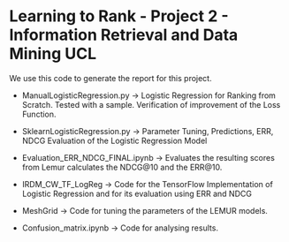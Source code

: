 # Learning to Rank - Project 2 - Information Retrieval and Data Mining UCL

We use this code to generate the report for this project.

- ManualLogisticRegression.py -> Logistic Regression for Ranking from Scratch. Tested with a sample. Verification of improvement of the Loss Function.

- SklearnLogisticRegression.py -> Parameter Tuning, Predictions, ERR, NDCG Evaluation of the Logistic Regression Model

- Evaluation_ERR_NDCG_FINAL.ipynb -> Evaluates the resulting scores from Lemur calculates the NDCG@10 and the ERR@10.

- IRDM_CW_TF_LogReg -> Code for the TensorFlow Implementation of Logistic Regression and for its evaluation using ERR and NDCG
- MeshGrid -> Code for tuning the parameters of the LEMUR models.
- Confusion_matrix.ipynb -> Code for analysing results.



